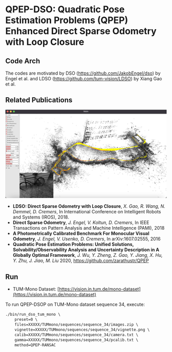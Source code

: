 # QPEP-DSO: Quadratic Pose Estimation Problems (QPEP) Enhanced Direct Sparse Odometry with Loop Closure

## Code Arch
The codes are motivated by DSO (https://github.com/JakobEngel/dso) by Engel et al. and LDSO (https://github.com/tum-vision/LDSO) by Xiang Gao et al.

## Related Publications

![alt tag](odom.png)

 * **LDSO: Direct Sparse Odometry with Loop Closure**, *X. Gao, R. Wang, N. Demmel, D. Cremers*,
   In International Conference on Intelligent Robots and Systems (IROS), 2018.
 * **Direct Sparse Odometry**, *J. Engel, V. Koltun, D. Cremers*,
   In IEEE Transactions on Pattern Analysis and Machine Intelligence (PAMI), 2018
 * **A Photometrically Calibrated Benchmark For Monocular Visual Odometry**, *J. Engel, V. Usenko, D. Cremers*,
   In arXiv:1607.02555, 2016
 * **Quadratic Pose Estimation Problems: Unified Solutions, Solvability/Observability Analysis and Uncertainty Description in A Globally Optimal Framework**, *J. Wu, Y. Zheng, Z. Gao, Y. Jiang, X. Hu, Y. Zhu, J. Jiao, M. Liu*
   2020, https://github.com/zarathustr/QPEP

## Run
 - TUM-Mono Dataset: [https://vision.in.tum.de/mono-dataset](https://vision.in.tum.de/mono-dataset)

To run QPEP-DSOP on TUM-Mono dataset sequence 34, execute:

```
./bin/run_dso_tum_mono \
    preset=0 \
    files=XXXXX/TUMmono/sequences/sequence_34/images.zip \
    vignette=XXXXX/TUMmono/sequences/sequence_34/vignette.png \
    calib=XXXXX/TUMmono/sequences/sequence_34/camera.txt \
    gamma=XXXXX/TUMmono/sequences/sequence_34/pcalib.txt \
    method=QPEP-RANSAC
```


